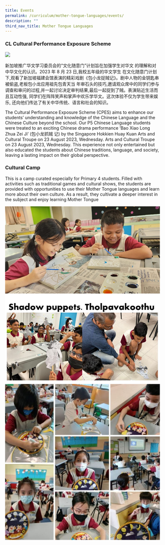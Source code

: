 ```yaml
---
title: Events
permalink: /curriculum/mother-tongue-languages/events/
description: ""
third_nav_title: Mother Tongue Languages
---
```

###  CL Cultural Performance Exposure Scheme

![](/images/cultural%20performance%201.png)

新加坡推广华文学习委员会的“文化随意门”计划旨在加强学生对华文 的理解和对中华文化的认识。2023 年 8 月 23 日,我校五年级的华文学生 在文化随意门计划下,观看了新加坡福建会馆表演的精彩戏剧《包小龙捉贼记》。剧中人物的金钥匙串被偷盗,老板包小龙应用祖先包青天当
年审石头的技巧,邀请观众席中的同学们参与调查和审问的过程,并一起讨论决定审判结果,最后一起捉到了贼。表演贴近生活而且互动性强, 同学们在阵阵笑声和掌声中欢乐学华文。这次体验不仅为学生带来娱乐, 还向他们传达了有关中华传统、语言和社会的知识。



The Cultural Performance Exposure Scheme (CPES)
aims to enhance our students’ understanding and
knowledge of the Chinese Language and the Chinese
Culture beyond the school. Our P5 Chinese Language
students were treated to an exciting Chinese drama
performance ‘Bao Xiao Long Zhua Zei Ji’ (包小龙抓贼
记) by the Singapore Hokkien Huay Kuan Arts and
Cultural Troupe on 23 August 2023, Wednesday. 
Arts and Cultural Troupe on 23 August 2023, Wednesday. This experience not only entertained but also educated the students about Chinese traditions, language, and society, leaving a lasting
impact on their global perspective.



### Cultural Camp

This is a camp curated especially for Primary 4 students. Filled with activities such as traditional games and cultural shows, the students are provided with opportunities to use their Mother Tongue languages and learn more about their own culture. As a result, they cultivate a deeper interest in the subject and enjoy learning Mother Tongue

![](/images/mtl_cultural%20camp_1june2023_01(s).jpg)
![](/images/mtl_cultural%20camp_1june2023_02.JPG)
![](/images/mtl_cultural%20camp_1june2023_03.JPG)